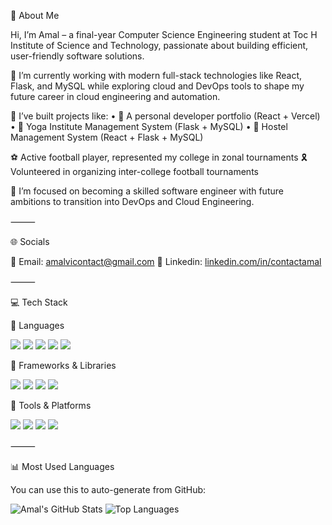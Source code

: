 
👋 About Me

Hi, I’m Amal – a final-year Computer Science Engineering student at Toc H Institute of Science and Technology, passionate about building efficient, user-friendly software solutions.

🚀 I’m currently working with modern full-stack technologies like React, Flask, and MySQL while exploring cloud and DevOps tools to shape my future career in cloud engineering and automation.

🏢 I’ve built projects like:
	•	🎨 A personal developer portfolio (React + Vercel)
	•	🧘 Yoga Institute Management System (Flask + MySQL)
	•	🏨 Hostel Management System (React + Flask + MySQL)

⚽ Active football player, represented my college in zonal tournaments
🎗️ Volunteered in organizing inter-college football tournaments

🌱 I’m focused on becoming a skilled software engineer with future ambitions to transition into DevOps and Cloud Engineering.

⸻

🌐 Socials

📧 Email: amalvicontact@gmail.com
📱 Linkedin: [linkedin.com/in/contactamal](https://linkedin.com/in/contactamal)

⸻

💻 Tech Stack

🚩 Languages

<p align="left">
  <img src="https://img.shields.io/badge/HTML5-E34F26?style=for-the-badge&logo=html5&logoColor=white"/>
  <img src="https://img.shields.io/badge/CSS3-1572B6?style=for-the-badge&logo=css3&logoColor=white"/>
  <img src="https://img.shields.io/badge/JavaScript-F7DF1E?style=for-the-badge&logo=javascript&logoColor=black"/>
  <img src="https://img.shields.io/badge/Python-3776AB?style=for-the-badge&logo=python&logoColor=white"/>
  <img src="https://img.shields.io/badge/MySQL-4479A1?style=for-the-badge&logo=mysql&logoColor=white"/>
</p>


🚩 Frameworks & Libraries

<p align="left">
  <img src="https://img.shields.io/badge/React-20232A?style=for-the-badge&logo=react&logoColor=61DAFB"/>
  <img src="https://img.shields.io/badge/Bootstrap-563D7C?style=for-the-badge&logo=bootstrap&logoColor=white"/>
  <img src="https://img.shields.io/badge/Flask-000000?style=for-the-badge&logo=flask&logoColor=white"/>
  <img src="https://img.shields.io/badge/SQLAlchemy-404D59?style=for-the-badge&logo=sqlalchemy&logoColor=white"/>
</p>


🚩 Tools & Platforms

<p align="left">
  <img src="https://img.shields.io/badge/Git-F05032?style=for-the-badge&logo=git&logoColor=white"/>
  <img src="https://img.shields.io/badge/GitHub-181717?style=for-the-badge&logo=github&logoColor=white"/>
  <img src="https://img.shields.io/badge/Vercel-000000?style=for-the-badge&logo=vercel&logoColor=white"/>
  <img src="https://img.shields.io/badge/Figma-F24E1E?style=for-the-badge&logo=figma&logoColor=white"/>
</p>



⸻

📊 Most Used Languages

You can use this to auto-generate from GitHub:

![Amal's GitHub Stats](https://github-readme-stats.vercel.app/api?username=amal-vi&show_icons=true&theme=radical)
![Top Languages](https://github-readme-stats.vercel.app/api/top-langs/?username=amal-vi&layout=compact&theme=radical)


